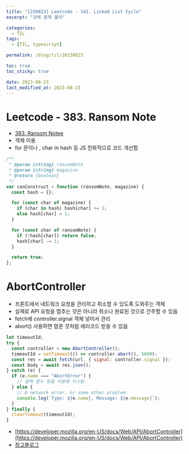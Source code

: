 ```yaml
---
title: "[230823] Leetcode - 141. Linked List Cycle"
excerpt: "코테 문제 풀이"

categories:
  - TIL
tags:
  - [TIL, typescript]

permalink: /blog/til/20230823

toc: true
toc_sticky: true

date: 2023-08-23
last_modified_at: 2023-08-23
---
```


# Leetcode - 383. Ransom Note

- [383. Ransom Notee](https://leetcode.com/problems/ransom-note/?envType=study-plan-v2&envId=top-interview-150)
- 객체 이용
- for 문이나 , char in hash 등 JS 친화적으로 코드 개선함

```js
/**
 * @param {string} ransomNote
 * @param {string} magazine
 * @return {boolean}
 */
var canConstruct = function (ransomNote, magazine) {
  const hash = {};

  for (const char of magazine) {
    if (char in hash) hash[char] += 1;
    else hash[char] = 1;
  }

  for (const char of ransomNote) {
    if (!hash[char]) return false;
    hash[char] -= 1;
  }

  return true;
};
```

# AbortController

- 프론트에서 네트워크 요청을 관리하고 취소할 수 있도록 도와주는 객체
- 실제로 API 요청을 멈추는 것은 아니라 취소나 완료된 것으로 간주할 수 있음
- fetch에 controller.signal 객체 넣어서 관리
- abort() 사용하면 멈춘 것처럼 에러코드 받을 수 있음

```js
let timeoutId;
try {
  const controller = new AbortController();
  timeoutId = setTimeout(() => controller.abort(), 5000);
  const res = await fetch(url, { signal: controller.signal });
  const body = await res.json();
} catch (e) {
  if (e.name === "AbortError") {
    // 콜백 함수 등을 이용해 커스텀
  } else {
    // A network error, or some other problem.
    console.log(`Type: ${e.name}, Message: ${e.message}`);
  }
} finally {
  clearTimeout(timeoutId);
}
```

- [https://developer.mozilla.org/en-US/docs/Web/API/AbortController](https://developer.mozilla.org/en-US/docs/Web/API/AbortController)
- [참고블로그](https://mong-blog.tistory.com/entry/JS-AbortController%EB%A1%9C-%EC%9B%B9-%EC%9A%94%EC%B2%AD-%EC%B7%A8%EC%86%8C%ED%95%98%EA%B8%B0%EB%B9%84%EB%8F%99%EA%B8%B0-dom-%EC%9D%B4%EB%B2%A4%ED%8A%B8)
